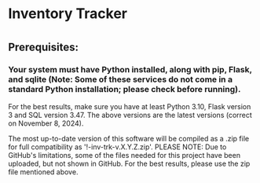 # Inventory Tracker

# 

## Prerequisites: 
### Your system must have Python installed, along with pip, Flask, and sqlite (Note: Some of these services do not come in a standard Python installation; please check before running). 
For the best results, make sure you have at least Python 3.10, Flask version 3 and SQL version 3.47. 
The above versions are the latest versions (correct on November 8, 2024). 

The most up-to-date version of this software will be compiled as a .zip file for full compatibility as '!-inv-trk-v.X.Y.Z.zip'. 
PLEASE NOTE: Due to GitHub's limitations, some of the files needed for this project have been uploaded, but not shown in GitHub. For the best results, please use the zip file mentioned above. 
